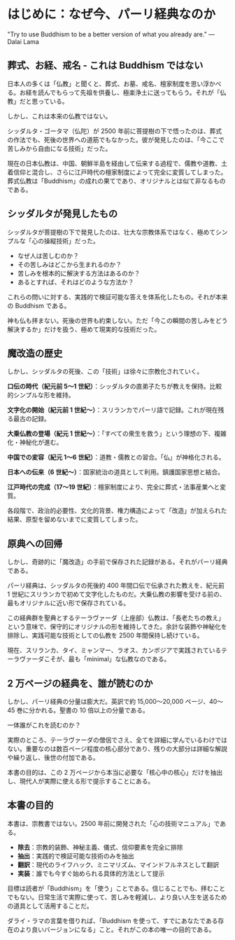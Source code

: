 # はじめに：なぜ今、パーリ経典なのか

"Try to use Buddhism to be a better version of what you already are." — Dalai Lama

## 葬式、お経、戒名 - これは Buddhism ではない

日本人の多くは「仏教」と聞くと、葬式、お墓、戒名、檀家制度を思い浮かべる。お経を読んでもらって先祖を供養し、極楽浄土に送ってもらう。それが「仏教」だと思っている。

しかし、これは本来の仏教ではない。

シッダルタ・ゴータマ（仏陀）が 2500 年前に菩提樹の下で悟ったのは、葬式の作法でも、死後の世界への道筋でもなかった。彼が発見したのは、「今ここで苦しみから自由になる技術」だった。

現在の日本仏教は、中国、朝鮮半島を経由して伝来する過程で、儒教や道教、土着信仰と混合し、さらに江戸時代の檀家制度によって完全に変質してしまった。葬式仏教は「Buddhism」の成れの果てであり、オリジナルとは似て非なるものである。

## シッダルタが発見したもの

シッダルタが菩提樹の下で発見したのは、壮大な宗教体系ではなく、極めてシンプルな「心の操縦技術」だった。

- なぜ人は苦しむのか？
- その苦しみはどこから生まれるのか？
- 苦しみを根本的に解決する方法はあるのか？
- あるとすれば、それはどのような方法か？

これらの問いに対する、実践的で検証可能な答えを体系化したもの。それが本来の Buddhism である。

神も仏も拝まない。死後の世界も約束しない。ただ「今この瞬間の苦しみをどう解決するか」だけを扱う、極めて現実的な技術だった。

## 魔改造の歴史

しかし、シッダルタの死後、この「技術」は徐々に宗教化されていく。

**口伝の時代（紀元前 5〜1 世紀）**：シッダルタの直弟子たちが教えを保持。比較的シンプルな形を維持。

**文字化の開始（紀元前 1 世紀〜）**：スリランカでパーリ語で記録。これが現在残る最古の記録。

**大乗仏教の登場（紀元 1 世紀〜）**：「すべての衆生を救う」という理想の下、複雑化・神秘化が進む。

**中国での変容（紀元 1〜6 世紀）**：道教・儒教との習合。「仏」が神格化される。

**日本への伝来（6 世紀〜）**：国家統治の道具として利用。鎮護国家思想と結合。

**江戸時代の完成（17〜19 世紀）**：檀家制度により、完全に葬式・法事産業へと変質。

各段階で、政治的必要性、文化的背景、権力構造によって「改造」が加えられた結果、原型を留めないまでに変質してしまった。

## 原典への回帰

しかし、奇跡的に「魔改造」の手前で保存された記録がある。それがパーリ経典である。

パーリ経典は、シッダルタの死後約 400 年間口伝で伝承された教えを、紀元前 1 世紀にスリランカで初めて文字化したものだ。大乗仏教の影響を受ける前の、最もオリジナルに近い形で保存されている。

この経典群を聖典とするテーラヴァーダ（上座部）仏教は、「長老たちの教え」という意味で、保守的にオリジナルの形を維持してきた。余計な装飾や神秘化を排除し、実践可能な技術としての仏教を 2500 年間保持し続けている。

現在、スリランカ、タイ、ミャンマー、ラオス、カンボジアで実践されているテーラヴァーダこそが、最も「minimal」な仏教なのである。

## 2 万ページの経典を、誰が読むのか

しかし、パーリ経典の分量は膨大だ。英訳で約 15,000〜20,000 ページ、40〜45 巻に分かれる。聖書の 10 倍以上の分量である。

一体誰がこれを読むのか？

実際のところ、テーラヴァーダの僧侶でさえ、全てを詳細に学んでいるわけではない。重要なのは数百ページ程度の核心部分であり、残りの大部分は詳細な解説や繰り返し、後世の付加である。

本書の目的は、この 2 万ページから本当に必要な「核心中の核心」だけを抽出し、現代人が実際に使える形で提示することにある。

## 本書の目的

本書は、宗教書ではない。2500 年前に開発された「心の技術マニュアル」である。

- **除去**：宗教的装飾、神秘主義、儀式、信仰要素を完全に排除
- **抽出**：実践的で検証可能な技術のみを抽出
- **翻訳**：現代のライフハック、ミニマリズム、マインドフルネスとして翻訳
- **実装**：誰でも今すぐ始められる具体的方法として提示

目標は読者が「Buddhism」を「使う」ことである。信じることでも、拝むことでもない。日常生活で実際に使って、苦しみを軽減し、より良い人生を送るための道具として活用することだ。

ダライ・ラマの言葉を借りれば、「Buddhism を使って、すでにあなたである存在のより良いバージョンになる」こと。それがこの本の唯一の目的である。
